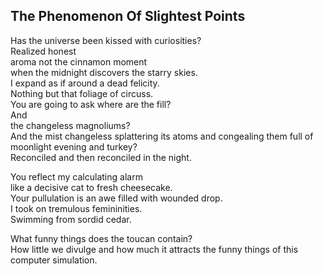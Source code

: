 The Phenomenon Of Slightest Points
----------------------------------
Has the universe been kissed with curiosities?  
Realized honest  
aroma not the cinnamon moment  
when the midnight discovers the starry skies.  
I expand as if around a dead felicity.  
Nothing but that foliage of circuss.  
You are going to ask where are the fill?  
And  
the changeless magnoliums?  
And the mist changeless splattering its atoms and congealing them full of  
moonlight evening and turkey?  
Reconciled and then reconciled in the night.  
  
You reflect my calculating alarm  
like a decisive cat to fresh cheesecake.  
Your pullulation is an awe filled with wounded drop.  
I took on tremulous femininities.  
Swimming from sordid cedar.  
  
What funny things does the toucan contain?  
How little we divulge and how much it attracts the funny things of this computer simulation.  
